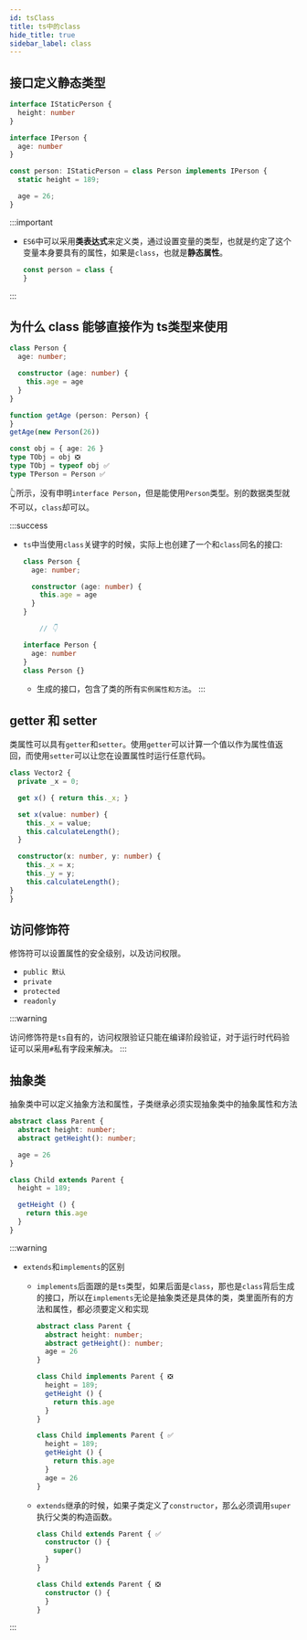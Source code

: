 ```yaml
---
id: tsClass
title: ts中的class
hide_title: true
sidebar_label: class
---
```


## 接口定义静态类型

```typescript {9}
interface IStaticPerson {
  height: number
}

interface IPerson {
  age: number
}

const person: IStaticPerson = class Person implements IPerson {
  static height = 189;

  age = 26;
}
```

:::important

- `ES6`中可以采用**类表达式**来定义类，通过设置变量的类型，也就是约定了这个变量本身要具有的属性，如果是`class`，也就是**静态属性**。

  ```typescript
  const person = class {
  }
  ```

:::

## 为什么 class 能够直接作为 ts类型来使用

```typescript {9}
class Person {
  age: number;

  constructor (age: number) {
    this.age = age
  }
}

function getAge (person: Person) {
}
getAge(new Person(26))

const obj = { age: 26 }
type TObj = obj ❎
type TObj = typeof obj ✅
type TPerson = Person ✅
```

👆所示，没有申明`interface Person`，但是能使用`Person`类型。别的数据类型就不可以，`class`却可以。

:::success

- `ts`中当使用`class`关键字的时候，实际上也创建了一个和`class`同名的接口:

  ```typescript
  class Person {
    age: number;

    constructor (age: number) {
      this.age = age
    }
  }

      // 👇

  interface Person {
    age: number
  }
  class Person {}
  ```

  - 生成的接口，包含了类的所有`实例属性和方法`。
:::

## getter 和 setter

类属性可以具有`getter`和`setter`。使用`getter`可以计算一个值以作为属性值返回，而使用`setter`可以让您在设置属性时运行任意代码。

```typescript
class Vector2 {
  private _x = 0;

  get x() { return this._x; }

  set x(value: number) {
    this._x = value;
    this.calculateLength();
  }

  constructor(x: number, y: number) {
    this._x = x;
    this._y = y;
    this.calculateLength();
}
}
```

## 访问修饰符

修饰符可以设置属性的安全级别，以及访问权限。

- `public 默认`
- `private`
- `protected`
- `readonly`

:::warning

访问修饰符是`ts`自有的，访问权限验证只能在编译阶段验证，对于运行时代码验证可以采用`#`私有字段来解决。
:::

## 抽象类

抽象类中可以定义抽象方法和属性，子类继承必须实现抽象类中的抽象属性和方法

```typescript
abstract class Parent {
  abstract height: number;
  abstract getHeight(): number;

  age = 26
}

class Child extends Parent {
  height = 189;

  getHeight () {
    return this.age
  }
}
```

:::warning

- `extends`和`implements`的区别

  - `implements`后面跟的是`ts`类型，如果后面是`class`，那也是`class`背后生成的接口，所以在`implements`无论是抽象类还是具体的类，类里面所有的方法和属性，都必须要定义和实现

    ```typescript
    abstract class Parent {
      abstract height: number;
      abstract getHeight(): number;
      age = 26
    }

    class Child implements Parent { ❎
      height = 189;
      getHeight () {
        return this.age
      }
    }

    class Child implements Parent { ✅
      height = 189;
      getHeight () {
        return this.age
      }
      age = 26
    }
    ```

  - `extends`继承的时候，如果子类定义了`constructor`，那么必须调用`super`执行父类的构造函数。

    ```typescript
    class Child extends Parent { ✅
      constructor () {
        super()
      }
    }

    class Child extends Parent { ❎
      constructor () {
      }
    }
    ```

:::
